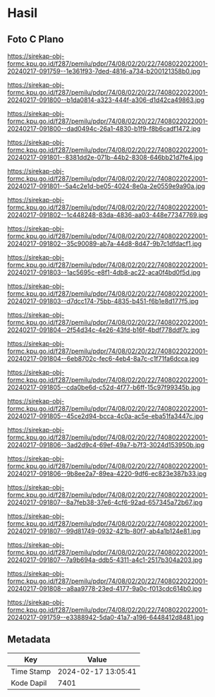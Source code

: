 # Hasil

## Foto C Plano

https://sirekap-obj-formc.kpu.go.id/f287/pemilu/pdpr/74/08/02/20/22/7408022022001-20240217-091759--1e361f93-7ded-4816-a734-b200121358b0.jpg

https://sirekap-obj-formc.kpu.go.id/f287/pemilu/pdpr/74/08/02/20/22/7408022022001-20240217-091800--b1da0814-a323-444f-a306-d1d42ca49863.jpg

https://sirekap-obj-formc.kpu.go.id/f287/pemilu/pdpr/74/08/02/20/22/7408022022001-20240217-091800--dad0494c-26a1-4830-b1f9-f8b6cadf1472.jpg

https://sirekap-obj-formc.kpu.go.id/f287/pemilu/pdpr/74/08/02/20/22/7408022022001-20240217-091801--8381dd2e-071b-44b2-8308-646bb21d7fe4.jpg

https://sirekap-obj-formc.kpu.go.id/f287/pemilu/pdpr/74/08/02/20/22/7408022022001-20240217-091801--5a4c2e1d-be05-4024-8e0a-2e0559e9a90a.jpg

https://sirekap-obj-formc.kpu.go.id/f287/pemilu/pdpr/74/08/02/20/22/7408022022001-20240217-091802--1c448248-83da-4836-aa03-448e77347769.jpg

https://sirekap-obj-formc.kpu.go.id/f287/pemilu/pdpr/74/08/02/20/22/7408022022001-20240217-091802--35c90089-ab7a-44d8-8d47-9b7c1dfdacf1.jpg

https://sirekap-obj-formc.kpu.go.id/f287/pemilu/pdpr/74/08/02/20/22/7408022022001-20240217-091803--1ac5695c-e8f1-4db8-ac22-aca0f4bd0f5d.jpg

https://sirekap-obj-formc.kpu.go.id/f287/pemilu/pdpr/74/08/02/20/22/7408022022001-20240217-091803--d7dcc174-75bb-4835-b451-f6b1e8d177f5.jpg

https://sirekap-obj-formc.kpu.go.id/f287/pemilu/pdpr/74/08/02/20/22/7408022022001-20240217-091804--2f54d34c-4e26-43fd-b16f-4bdf778ddf7c.jpg

https://sirekap-obj-formc.kpu.go.id/f287/pemilu/pdpr/74/08/02/20/22/7408022022001-20240217-091804--6eb8702c-fec6-4eb4-8a7c-c1f71fa6dcca.jpg

https://sirekap-obj-formc.kpu.go.id/f287/pemilu/pdpr/74/08/02/20/22/7408022022001-20240217-091805--cda0be6d-c52d-4f77-b6ff-15c97f99345b.jpg

https://sirekap-obj-formc.kpu.go.id/f287/pemilu/pdpr/74/08/02/20/22/7408022022001-20240217-091805--45ce2d94-bcca-4c0a-ac5e-eba51fa3447c.jpg

https://sirekap-obj-formc.kpu.go.id/f287/pemilu/pdpr/74/08/02/20/22/7408022022001-20240217-091806--3ad2d9c4-69ef-49a7-b7f3-3024d153950b.jpg

https://sirekap-obj-formc.kpu.go.id/f287/pemilu/pdpr/74/08/02/20/22/7408022022001-20240217-091806--9b8ee2a7-89ea-4220-9df6-ec823e387b33.jpg

https://sirekap-obj-formc.kpu.go.id/f287/pemilu/pdpr/74/08/02/20/22/7408022022001-20240217-091807--8a7feb38-37e6-4cf6-92ad-657345a72b67.jpg

https://sirekap-obj-formc.kpu.go.id/f287/pemilu/pdpr/74/08/02/20/22/7408022022001-20240217-091807--99d81749-0932-421b-80f7-ab4a1b124e81.jpg

https://sirekap-obj-formc.kpu.go.id/f287/pemilu/pdpr/74/08/02/20/22/7408022022001-20240217-091807--7a9b694a-ddb5-4311-a4c1-2517b304a203.jpg

https://sirekap-obj-formc.kpu.go.id/f287/pemilu/pdpr/74/08/02/20/22/7408022022001-20240217-091808--a8aa9778-23ed-4177-9a0c-f013cdc614b0.jpg

https://sirekap-obj-formc.kpu.go.id/f287/pemilu/pdpr/74/08/02/20/22/7408022022001-20240217-091759--e3388942-5da0-41a7-a196-6448412d8481.jpg


## Metadata

| Key        | Value               |
| ---------- | ------------------- |
| Time Stamp | 2024-02-17 13:05:41 |
| Kode Dapil | 7401                |



